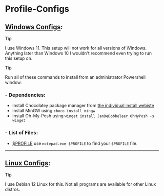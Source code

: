 # Profile-Configs

## [Windows Configs](/Windows):

> [!TIP]
> I use Windows 11. This setup will not work for all versions of Windows. Anything later than Windows 10 I wouldn't recommend even trying to run this setup on.

> [!TIP]
> Run all of these commands to install from an administrator Powershell window.

### - Dependencies:
  - Install Chocolatey package manager from [the individual install webiste](https://chocolatey.org/install#individual)
  - Install MinGW using `choco install mingw`
  - Install Oh-My-Posh using `winget install JanDeDobbeleer.OhMyPosh -s winget`

### - List of Files:
  - [$PROFILE](/Windows/PROFILE.json) use `notepad.exe $PROFILE` to find your `$PROFILE` file.

<hr />

## [Linux Configs](/Linux):

> [!TIP]
> I use Debian 12 Linux for this. Not all programs are available for other Linux distros.
